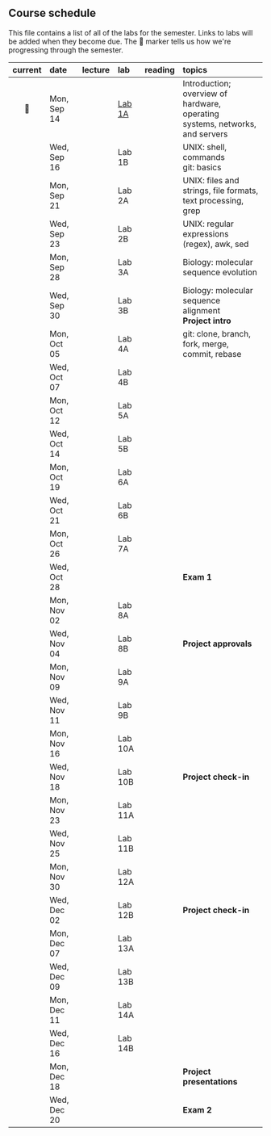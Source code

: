 
## Course schedule

This file contains a list of all of the labs for the semester. Links to labs will be added when they become due. The :pig: marker tells us how we're progressing through the semester.

| current | date        | lecture | lab     | reading | topics |
| :-:     | :--         | :-      |   :-    | :--     | :--    |
|   :pig: | Mon, Sep 14 |         | [Lab 1A](https://github.com/WUSTL-Biol4220/home/blob/master/labs/lab_1A.md) | | Introduction; overview of hardware, operating<br>systems, networks, and servers |
|         | Wed, Sep 16 |         | Lab 1B | | UNIX: shell, commands<br>git: basics|
|         | Mon, Sep 21 |         | Lab 2A |  | UNIX: files and strings, file formats,<br>text processing, grep |
|         | Wed, Sep 23 |         | Lab 2B |  | UNIX: regular expressions (regex), awk, sed |
|         | Mon, Sep 28 |         | Lab 3A |  | Biology: molecular sequence evolution |
|         | Wed, Sep 30 |         | Lab 3B |  | Biology: molecular sequence alignment<br>**Project intro** |
|         | Mon, Oct 05 |         | Lab 4A |  | git: clone, branch, fork, merge, commit, rebase  |
|         | Wed, Oct 07 |         | Lab 4B |  |  |
|         | Mon, Oct 12 |         | Lab 5A |  |  |
|         | Wed, Oct 14 |         | Lab 5B |  |  |
|         | Mon, Oct 19 |         | Lab 6A |  |  |
|         | Wed, Oct 21 |         | Lab 6B |  |  |
|         | Mon, Oct 26 |         | Lab 7A |  |  |
|         | Wed, Oct 28 |         |         |  |  **Exam 1** |
|         | Mon, Nov 02 |         | Lab 8A |  |  |
|         | Wed, Nov 04 |         | Lab 8B |  | **Project approvals** |
|         | Mon, Nov 09 |         | Lab 9A |  |  |
|         | Wed, Nov 11 |         | Lab 9B |  |  |
|         | Mon, Nov 16 |         | Lab 10A |  |  |
|         | Wed, Nov 18 |         | Lab 10B |  | **Project check-in**  |
|         | Mon, Nov 23 |         | Lab 11A |  |   |
|         | Wed, Nov 25 |         | Lab 11B |  |   |
|         | Mon, Nov 30 |         | Lab 12A |  |   |
|         | Wed, Dec 02 |         | Lab 12B |  | **Project check-in**   |
|         | Mon, Dec 07 |         | Lab 13A |  |   |
|         | Wed, Dec 09 |         | Lab 13B |  |   |
|         | Mon, Dec 11 |         | Lab 14A |  |   |
|         | Wed, Dec 16 |         | Lab 14B |  |   |
|         | Mon, Dec 18 |         |         |  | **Project presentations**  |
|         | Wed, Dec 20 |         |         |  | **Exam 2**  |
